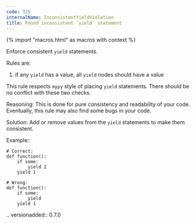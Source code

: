 ```yaml
---
code: 325
internalName: InconsistentYieldViolation
title: Found inconsistent `yield` statement
---
```


{% import "macros.html" as macros with context %}

Enforce consistent `yield` statements.

Rules are:

1.  if any `yield` has a value, all `yield` nodes should have a value

This rule respects `mypy` style of placing `yield` statements. There
should be no conflict with these two checks.

Reasoning: This is done for pure consistency and readability of your
code. Eventually, this rule may also find some bugs in your code.

Solution: Add or remove values from the `yield` statements to make them
consistent.

Example::

    # Correct:
    def function():
        if some:
            yield 2
        yield 1
    
    # Wrong:
    def function():
        if some:
            yield
        yield 1

.. versionadded:: 0.7.0